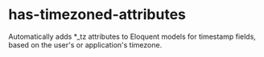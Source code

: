 # has-timezoned-attributes
Automatically adds *_tz attributes to Eloquent models for timestamp fields, based on the user's or application's timezone.
